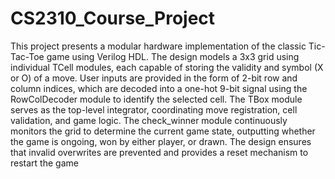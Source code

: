 # CS2310_Course_Project
This project presents a modular hardware implementation of the classic Tic-Tac-Toe game using Verilog HDL. The design models a 3x3 grid using individual TCell modules, each capable of storing the validity and symbol (X or O) of a move. User inputs are provided in the form of 2-bit row and column indices, which are decoded into a one-hot 9-bit signal using the RowColDecoder module to identify the selected cell. The TBox module serves as the top-level integrator, coordinating move registration, cell validation, and game logic. The check_winner module continuously monitors the grid to determine the current game state, outputting whether the game is ongoing, won by either player, or drawn. The design ensures that invalid overwrites are prevented and provides a reset mechanism to restart the game
